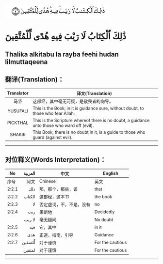 ![002:002](images/002_002.gif)

# ذَٰلِكَ اُلْكِتَابُ لَا رَيْبَ فِيهِ هُدًى لِّلْمُتَّقِينَ

## Thalika alkitabu la rayba feehi hudan lilmuttaqeena

## 翻译(Translation)：

|Translator | 译文(Translation)|
|:---:|---|
|马坚  |	这部经，其中毫无可疑，是敬畏者的向导。|
|YUSUFALI  |	This is the Book; in it is guidance sure, without doubt, to those who fear Allah; |
|PICKTHAL  |	This is the Scripture whereof there is no doubt, a guidance unto those who ward off (evil). |
|SHAKIR  |	This Book, there is no doubt in it, is a guide to those who guard (against evil).|

---

## 对位释义(Words Interpretation)：

|No | العربية | 中文 | English|
|---|---:|---|---|
|序号|阿文|Chinese|英文|
|2:2.1 |	ذلك |	那，那个，那些，该 |	that|
|2:2.2 |	الكتاب	 | 这部经，这本书 |	the book|
|2:2.3 |	لا |	否定虚词，不，不是，没有 |	no|
|2:2.4 |	ريب |	果断地 |	Decidedly|
|  |	لا ريب	 | 毫无疑问 |	No doubt|
|2:2.5 |	فيه |	它，其中 |	in it|
|2:2.6 |	هدى |	正道，指南，引导 |	Guidance|
|2:2.7 |	لِّلمتقين |	对于谨慎 |	For the cautious|
|  |	لمتقين |	对于谨慎 |	For the cautious|

---
